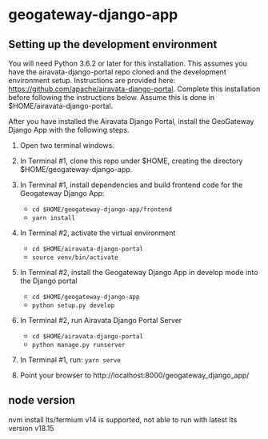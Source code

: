 # geogateway-django-app

## Setting up the development environment

You will need Python 3.6.2 or later for this installation. 
This assumes you have the airavata-django-portal repo cloned and the development environment setup. 
Instructions are provided here: https://github.com/apache/airavata-django-portal. Complete this installation before following the instructions below. 
Assume this is done in $HOME/airavata-django-portal. 

After you have installed the Airavata Django Portal, install the GeoGateway Django App with the following steps. 

1. Open two terminal windows. 
2. In Terminal #1, clone this repo under $HOME, creating the directory $HOME/geogateway-django-app. 

2. In Terminal #1, install dependencies and build frontend code for the Geogateway Django App:
   * ```cd $HOME/geogateway-django-app/frontend```
   * ```yarn install```
3. In Terminal #2, activate the virtual environment 
   * ```cd $HOME/airavata-django-portal``` 
   * ```source venv/bin/activate``` 
4. In Terminal #2, install the Geogateway Django App in develop mode into the Django portal
   * ```cd $HOME/geogateway-django-app```
   * ```python setup.py develop```
4. In Terminal #2, run Airavata Django Portal Server
   * ```cd $HOME/airavata-django-portal```
   * ```python manage.py runserver```
6. In Terminal #1, run: ``` yarn serve ``` 
7. Point your browser to http://localhost:8000/geogateway_django_app/

## node version
nvm install lts/fermium
v14 is supported, not able to run with latest lts version v18.15 